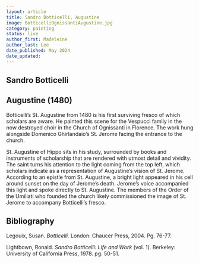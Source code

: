 ```yaml
---
layout: article
title: Sandro Botticelli, Augustine
image: BotticelliOgnissantiAugustine.jpg
category: painting
status: live
author_first: Madeleine 
author_last: Lee
date_published: May 2024
date_updated:
---
```


## Sandro Botticelli
## Augustine (1480)

Botticelli’s St. Augustine from 1480 is his first surviving fresco of which scholars are aware. He painted this scene for the Vespucci family in the now destroyed choir in the Church of Ognissanti in Florence. The work hung alongside Domenico Ghirlandaio’s St. Jerome facing the entrance to the church.  

 

St. Augustine of Hippo sits in his study, surrounded by books and instruments of scholarship that are rendered with utmost detail and vividity. The saint turns his attention to the light coming from the top left, which scholars indicate as a representation of Augustine’s vision of St. Jerome. According to an epistle from St. Augustine, a bright light appeared in his cell around sunset on the day of Jerome’s death. Jerome’s voice accompanied this light and spoke directly to St. Augustine. The members of the Order of the Umiliati who founded the church likely commissioned the image of St. Jerome to accompany Botticelli’s fresco. 

## Bibliography 
Legouix, Susan. *Botticelli.* London: Chaucer Press, 2004. Pg. 76-77. 

Lightbown, Ronald. *Sandro Botticelli: Life and Work* (vol. 1). Berkeley: University of California Press, 1978. pg. 50-51. 
